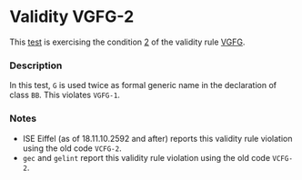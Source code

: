 # Validity VGFG-2

This [test](.) is exercising the condition [2](../Readme.md) of the validity rule [VGFG](../../vgfg/Readme.md).

### Description

In this test, `G` is used twice as formal generic name in the declaration of class `BB`. This violates `VGFG-1`.

### Notes

* ISE Eiffel (as of 18.11.10.2592 and after) reports this validity rule violation using the old code `VCFG-2`.
* `gec` and `gelint` report this validity rule violation using the old code `VCFG-2`.
